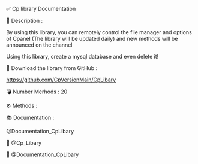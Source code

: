 ✅ Cp library Documentation

📝 Description : 

By using this library, you can remotely control the file manager and options of Cpanel
(The library will be updated daily) and new methods will be announced on the channel

Using this library, create a mysql database and even delete it!

📂 Download the library from GitHub :

https://github.com/CpVersionMain/CpLibary

💣 Number Merhods : 20

⚙ Methods :

📚 Documentation :

@Documentation_CpLibary

📣 @Cp_Libary

📣 @Documentation_CpLibary
